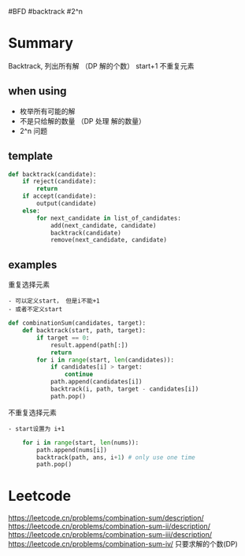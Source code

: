 #BFD #backtrack #2^n 

# Summary
Backtrack, 列出所有解 （DP 解的个数）
start+1 不重复元素


## when using
- 枚举所有可能的解
- 不是只给解的数量 （DP 处理 解的数量）
- 2^n 问题

## template
```python
def backtrack(candidate):
    if reject(candidate):
        return
    if accept(candidate):
        output(candidate)
    else:
        for next_candidate in list_of_candidates:
            add(next_candidate, candidate)
            backtrack(candidate)
            remove(next_candidate, candidate)
```

## examples
重复选择元素 

    - 可以定义start， 但是i不能+1
    - 或者不定义start
```python
def combinationSum(candidates, target):
    def backtrack(start, path, target):
        if target == 0:
            result.append(path[:])
            return
        for i in range(start, len(candidates)):
            if candidates[i] > target:
                continue
            path.append(candidates[i])
            backtrack(i, path, target - candidates[i])
            path.pop()
```
不重复选择元素

    - start设置为 i+1

```python
    for i in range(start, len(nums)):
        path.append(nums[i])
        backtrack(path, ans, i+1) # only use one time
        path.pop()

```

# Leetcode
https://leetcode.cn/problems/combination-sum/description/
https://leetcode.cn/problems/combination-sum-ii/description/
https://leetcode.cn/problems/combination-sum-iii/description/
https://leetcode.cn/problems/combination-sum-iv/  只要求解的个数(DP)